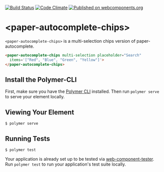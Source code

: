 [![Build Status](https://travis-ci.org/Neovici/paper-autocomplete-chips.svg?branch=master)](https://travis-ci.org/Neovici/paper-autocomplete-chips)
[![Code Climate](https://codeclimate.com/github/codeclimate/codeclimate/badges/gpa.svg)](https://codeclimate.com/github/Neovici/paper-autocomplete-chips)
[![Published on webcomponents.org](https://img.shields.io/badge/webcomponents.org-published-blue.svg)](https://www.webcomponents.org/element/Neovici/paper-autocomplete-chips)

# &lt;paper-autocomplete-chips&gt;

`<paper-autocomplete-chips>` is a multi-selection chips version of paper-autocomplete.

<!--
```
<custom-element-demo>
  <template>
    <script src="../webcomponentsjs/webcomponents-lite.js"></script>
    <link rel="import" href="paper-autocomplete-chips.html">
    <next-code-block></next-code-block>
  </template>
</custom-element-demo>
```
-->
```html
<paper-autocomplete-chips multi-selection placeholder="Search"
  items='["Red", "Blue", "Green", "Yellow"]'>
</paper-autocomplete-chips>
```

## Install the Polymer-CLI

First, make sure you have the [Polymer CLI](https://www.npmjs.com/package/polymer-cli) installed. Then run `polymer serve` to serve your element locally.

## Viewing Your Element

```
$ polymer serve
```

## Running Tests

```
$ polymer test
```

Your application is already set up to be tested via [web-component-tester](https://github.com/Polymer/web-component-tester). Run `polymer test` to run your application's test suite locally.
